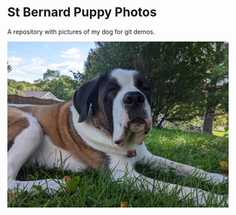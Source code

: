 # St Bernard Puppy Photos #

A repository with pictures of my dog for git demos.  

![](st_bernard_puppy_in_the_yard.jpg)  

